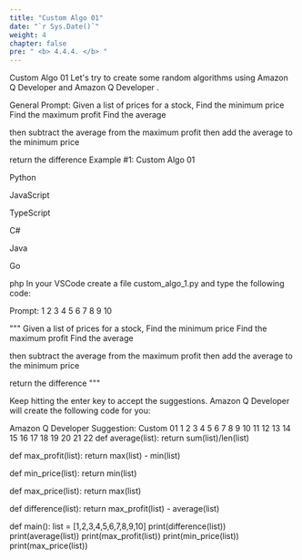 ```yaml
---
title: "Custom Algo 01"
date: "`r Sys.Date()`"
weight: 4
chapter: false
pre: " <b> 4.4.4. </b> "
---
```


Custom Algo 01
Let's try to create some random algorithms using Amazon Q Developer and Amazon Q Developer .

General Prompt:
Given a list of prices for a stock,
Find the minimum price 
Find the maximum profit
Find the average

then subtract the average from the maximum profit
then add the average to the minimum price

return the difference
Example #1:
Custom Algo 01

Python

JavaScript

TypeScript

C#

Java

Go

php
In your VSCode create a file custom_algo_1.py and type the following code:

Prompt:
1
2
3
4
5
6
7
8
9
10

""" 
Given a list of prices for a stock, Find the minimum price Find the maximum
profit Find the average

then subtract the average from the maximum profit then add the average to the
minimum price

return the difference 
"""


Keep hitting the enter key to accept the suggestions. Amazon Q Developer will create the following code for you:

Amazon Q Developer Suggestion:
Custom 01
1
2
3
4
5
6
7
8
9
10
11
12
13
14
15
16
17
18
19
20
21
22
def  average(list):
    return sum(list)/len(list)

def  max_profit(list):
    return max(list) - min(list)

def  min_price(list):
    return min(list)

def  max_price(list):
    return max(list)

def  difference(list):
    return max_profit(list) - average(list)

def  main():
    list = [1,2,3,4,5,6,7,8,9,10]
    print(difference(list))
    print(average(list))
    print(max_profit(list))
    print(min_price(list))
    print(max_price(list))